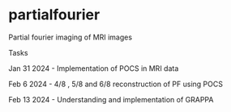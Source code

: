 # partialfourier
Partial fourier imaging of MRI images 

Tasks 

Jan 31 2024 - Implementation of POCS in MRI data

Feb 6 2024 - 4/8 , 5/8 and 6/8 reconstruction of PF using POCS

Feb 13 2024 - Understanding and implementation of GRAPPA  
